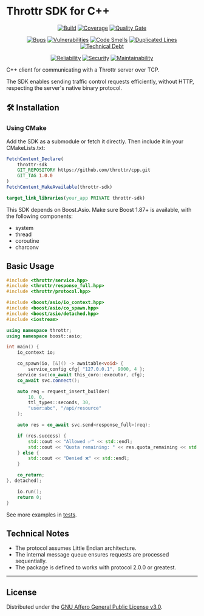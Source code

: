 # Throttr SDK for C++

<p align="center">
<a href="https://github.com/throttr/cpp/actions/workflows/build.yml"><img src="https://github.com/throttr/cpp/actions/workflows/build.yml/badge.svg" alt="Build"></a>
<a href="https://codecov.io/gh/throttr/cpp"><img src="https://codecov.io/gh/throttr/cpp/graph/badge.svg?token=7YG7SJ3FFM" alt="Coverage"></a>
<a href="https://sonarcloud.io/project/overview?id=throttr_cpp"><img src="https://sonarcloud.io/api/project_badges/measure?project=throttr_cpp&metric=alert_status" alt="Quality Gate"></a>
</p>

<p align="center">
<a href="https://sonarcloud.io/project/overview?id=throttr_cpp"><img src="https://sonarcloud.io/api/project_badges/measure?project=throttr_cpp&metric=bugs" alt="Bugs"></a>
<a href="https://sonarcloud.io/project/overview?id=throttr_cpp"><img src="https://sonarcloud.io/api/project_badges/measure?project=throttr_cpp&metric=vulnerabilities" alt="Vulnerabilities"></a>
<a href="https://sonarcloud.io/project/overview?id=throttr_cpp"><img src="https://sonarcloud.io/api/project_badges/measure?project=throttr_cpp&metric=code_smells" alt="Code Smells"></a>
<a href="https://sonarcloud.io/project/overview?id=throttr_cpp"><img src="https://sonarcloud.io/api/project_badges/measure?project=throttr_cpp&metric=duplicated_lines_density" alt="Duplicated Lines"></a>
<a href="https://sonarcloud.io/project/overview?id=throttr_cpp"><img src="https://sonarcloud.io/api/project_badges/measure?project=throttr_cpp&metric=sqale_index" alt="Technical Debt"></a>
</p>

<p align="center">
<a href="https://sonarcloud.io/project/overview?id=throttr_cpp"><img src="https://sonarcloud.io/api/project_badges/measure?project=throttr_cpp&metric=reliability_rating" alt="Reliability"></a>
<a href="https://sonarcloud.io/project/overview?id=throttr_cpp"><img src="https://sonarcloud.io/api/project_badges/measure?project=throttr_cpp&metric=security_rating" alt="Security"></a>
<a href="https://sonarcloud.io/project/overview?id=throttr_cpp"><img src="https://sonarcloud.io/api/project_badges/measure?project=throttr_cpp&metric=sqale_rating" alt="Maintainability"></a>
</p>

C++ client for communicating with a Throttr server over TCP.

The SDK enables sending traffic control requests efficiently, without HTTP, respecting the server's native binary protocol.

## 🛠️ Installation

### Using CMake

Add the SDK as a submodule or fetch it directly. Then include it in your CMakeLists.txt:

```cmake
FetchContent_Declare(
    throttr-sdk
    GIT_REPOSITORY https://github.com/throttr/cpp.git
    GIT_TAG 1.0.0
)
FetchContent_MakeAvailable(throttr-sdk)

target_link_libraries(your_app PRIVATE throttr-sdk)
```

This SDK depends on Boost.Asio. Make sure Boost 1.87+ is available, with the following components:

- system
- thread
- coroutine
- charconv

## Basic Usage

```c++
#include <throttr/service.hpp>
#include <throttr/response_full.hpp>
#include <throttr/protocol.hpp>

#include <boost/asio/io_context.hpp>
#include <boost/asio/co_spawn.hpp>
#include <boost/asio/detached.hpp>
#include <iostream>

using namespace throttr;
using namespace boost::asio;

int main() {
    io_context io;

    co_spawn(io, [&]() -> awaitable<void> {
        service_config cfg{ "127.0.0.1", 9000, 4 };
    service svc(co_await this_coro::executor, cfg);
    co_await svc.connect();

    auto req = request_insert_builder(
        10, 0,
        ttl_types::seconds, 30,
        "user:abc", "/api/resource"
    );

    auto res = co_await svc.send<response_full>(req);

    if (res.success) {
        std::cout << "Allowed ✅" << std::endl;
        std::cout << "Quota remaining: " << res.quota_remaining << std::endl;
    } else {
        std::cout << "Denied ❌" << std::endl;
    }

    co_return;
}, detached);

    io.run();
    return 0;
}
```

See more examples in [tests](./tests/service_test.cc).

## Technical Notes

- The protocol assumes Little Endian architecture.
- The internal message queue ensures requests are processed sequentially.
- The package is defined to works with protocol 2.0.0 or greatest.

---

## License

Distributed under the [GNU Affero General Public License v3.0](./LICENSE).
